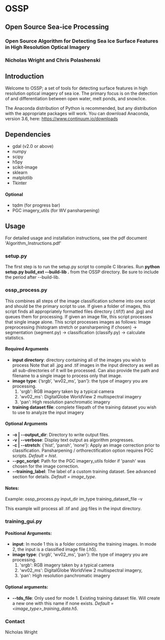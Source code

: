 # OSSP
## Open Source Sea-ice Processing
### Open Source Algorithm for Detecting Sea Ice Surface Features in High Resolution Optical Imagery

### Nicholas Wright and Chris Polashenski

## Introduction

Welcome to OSSP; a set of tools for detecting surface features in high resolution optical imagery of sea ice. The primary focus is on the detection of and differentiation between open water, melt ponds, and snow/ice. 

The Anaconda distribution of Python is recommended, but any distribution with the appropriate packages will work. You can download Anaconda, version 3.6, here: https://www.continuum.io/downloads


## Dependencies

* gdal (v2.0 or above)
* numpy
* scipy
* h5py
* scikit-image
* sklearn
* matplotlib
* Tkinter

#### Optional
* tqdm (for progress bar)
* PGC imagery_utils (for WV pansharpening)

## Usage

For detailed usage and installation instructions, see the pdf document 'Algorithm_Instructions.pdf'

### setup.py

The first step is to run the setup.py script to compile C libraries. Run __python setup.py build\_ext --build-lib .__ from the OSSP directory. Be sure to include the period after --build-lib. 

### ossp_process.py

This combines all steps of the image classification scheme into one script and should be the primary script to use. If given a folder of images, this script finds all appropriately formatted files directory (.tif(f) and .jpg) and queues them for processing. If given an image file, this script processes that single image alone. This script processes images as follows: Image preprocessing (histogram stretch or pansharpening if chosen) -> segmentation (segment.py) -> classification (classify.py) -> calculate statistics.

#### Required Arguments
* __input directory__: directory containing all of the images you wish to process Note that all .jpg and .tif images in the input directory as well as all sub-directories of it will be processed. Can also provide the path and filename to a single image to process only that image.
* __image type__: {‘srgb’, ‘wv02_ms’, ‘pan'}: the type of imagery you are processing. 
  1. 'srgb': RGB imagery taken by a typical camera
  2. 'wv02_ms': DigitalGlobe WorldView 2 multispectral imagery
  3. 'pan': High resolution panchromatic imagery
* __training dataset file__: complete filepath of the training dataset you wish to use to analyze the input imagery

#### Optional Arguments

* __-o | --output_dir__: Directory to write output files. 
* __-v | --verbose__: Display text output as algorithm progresses. 
* __-c | --stretch__: {'hist', 'pansh', 'none'}: Apply an image correction prior to classification. Pansharpening / orthorectification option requires PGC scripts. *Default = hist*.
* __--pgc_script__: Path for the PGC imagery_utils folder if 'pansh' was chosen for the image correction.
* __--training\_label__: The label of a custom training dataset. See advanced section for details. *Default = image\_type*.

#### Notes:

Example: ossp\_process.py input\_dir im\_type training\_dataset\_file -v

This example will process all .tif and .jpg files in the input directory.


### training_gui.py

#### Positional Arguments:
* __input__: In mode 1 this is a folder containing the training images. In mode 2, the input is a classified image file (.h5).
* __image type__: {‘srgb’, ‘wv02_ms’, ‘pan'}: the type of imagery you are processing. 
  1. 'srgb': RGB imagery taken by a typical camera
  2. 'wv02_ms': DigitalGlobe WorldView 2 multispectral imagery,
  3. 'pan': High resolution panchromatic imagery

#### Optional arguments:
* __--tds_file__: Only used for mode 1. Existing training dataset file. Will create a new one with this name if none exists. *Default = <image_type>\_training\_data.h5*.


### Contact
Nicholas Wright

